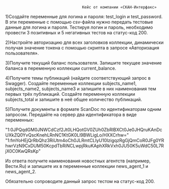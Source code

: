 
                                      Кейс от компании «СКАН-Интерфакс»

1)Создайте переменные для логина и пароля: test_login и test_password. В эти переменные с помощью csv-файла нужно передать тестовые данные для логина и пароля.
Тестируя логин и пароль, необходимо провести 3 позитивных и 5 негативных тестов на статус-код 200.

2)Настройте авторизацию для всех заголовков коллекции, динамически получая значение токена с помощью скрипта в запросе «Авторизация пользователя».

3)Получите текущий баланс пользователя. Запишите текущее значение баланса в переменную коллекции current_balance.

4)Получите темы публикаций (найдите соответствующий запрос в Swagger).
Создайте переменные коллекции subjects_name1, subjects_name2, subjects_name3 и запишите в них наименования тем первых трёх публикаций.
Создайте переменную коллекции subjects_total и запишите в неё общее количество публикаций.

5)Получите документы в формате ScanDoc по идентификаторам одним запросом. Передайте на сервер два идентификатора в виде переменных:

"1:0JPQqdGM0JNWCdCzf2Jt0LHQotGV0ZUh0ZbRlBXCt0Je0JHQruKAnDcUXkZQ0YvQscKnehLRnNC1KtGK0Ll9BWLigLo/HXXCrhw="
"1:fmYoHEjQrRbQhz3RiUtm4oCh0JLRmtCLIyU10IzigqzRgGjQmCoR0JFg0YRhwrVzN9CxDUM50KcpdTbRiNCLwpjRkuKAphXRkVxh0JU50K5uWdC50L7RjX0C0KwQRsKp"

Из ответа получите наименования новостных агентств (например, Вести.Ru) и запишите их в переменные коллекции news_agent_1 и news_agent_2.

Обязательно сопроводите данный запрос тестом на статус-код 200.
